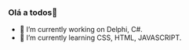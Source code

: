 ### Olá a todos👋

- 🔭 I’m currently working on Delphi, C#.
- 🌱 I’m currently learning CSS, HTML, JAVASCRIPT.
